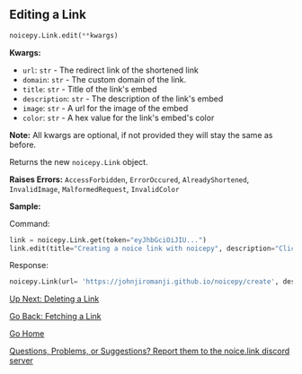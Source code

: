 ## Editing a Link

```py
noicepy.Link.edit(**kwargs)
```

**Kwargs:**
* `url`: `str` - The redirect link of the shortened link
* `domain`: `str` - The custom domain of the link. 
* `title`: `str` - Title of the link's embed
* `description`: `str` - The description of the link's embed
* `image`: `str` - A url for the image of the embed
* `color`: `str` - A hex value for the link's embed's color

**Note:** All kwargs are optional, if not provided they will stay the same as before. 

Returns the new `noicepy.Link` object. 

**Raises Errors:** `AccessForbidden`, `ErrorOccured`, `AlreadyShortened`, `InvalidImage`, `MalformedRequest`, `InvalidColor`

**Sample:**

Command: 
```py
link = noicepy.Link.get(token="eyJhbGciOiJIU...") 
link.edit(title="Creating a noice link with noicepy", description="Click it!")
```
Response:
```py
noicepy.Link(url= 'https://johnjiromanji.github.io/noicepy/create', description= 'Click it!', image= 'https://cdn.discordapp.com/emojis/808327502249328691.gif', title= 'Creating a noice link with noicepy', slug= 'noicepy-docs-create', token= 'eyJhbGciOiJIU...', developer= True, color= '#7289da', domain= 'noice.link')
```

[Up Next: Deleting a Link](https://johnjiromanji.github.io/noicepy/delete)

[Go Back: Fetching a Link](https://johnjiromanji.github.io/get)

[Go Home](https://johnjiromanji.github.io/noicepy)

[Questions, Problems, or Suggestions? Report them to the noice.link discord server](https://discord.com/invite/879kJMUgGP)
